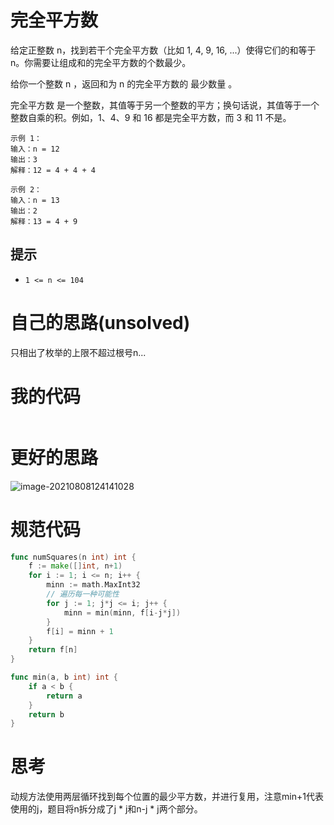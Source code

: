 # 完全平方数

给定正整数 n，找到若干个完全平方数（比如 1, 4, 9, 16, ...）使得它们的和等于 n。你需要让组成和的完全平方数的个数最少。

给你一个整数 n ，返回和为 n 的完全平方数的 最少数量 。

完全平方数 是一个整数，其值等于另一个整数的平方；换句话说，其值等于一个整数自乘的积。例如，1、4、9 和 16 都是完全平方数，而 3 和 11 不是。

```
示例 1：
输入：n = 12
输出：3 
解释：12 = 4 + 4 + 4

示例 2：
输入：n = 13
输出：2
解释：13 = 4 + 9
```

## 提示

- `1 <= n <= 104`

# 自己的思路(unsolved)

只相出了枚举的上限不超过根号n...

# 我的代码

```go

```

# 更好的思路

![image-20210808124141028](dp8.png)

# 规范代码

```go
func numSquares(n int) int {
    f := make([]int, n+1)
    for i := 1; i <= n; i++ {
        minn := math.MaxInt32
        // 遍历每一种可能性
        for j := 1; j*j <= i; j++ {
            minn = min(minn, f[i-j*j])
        }
        f[i] = minn + 1
    }
    return f[n]
}

func min(a, b int) int {
    if a < b {
        return a
    }
    return b
}
```

# 思考

动规方法使用两层循环找到每个位置的最少平方数，并进行复用，注意min+1代表使用的j，题目将n拆分成了j * j和n-j * j两个部分。

